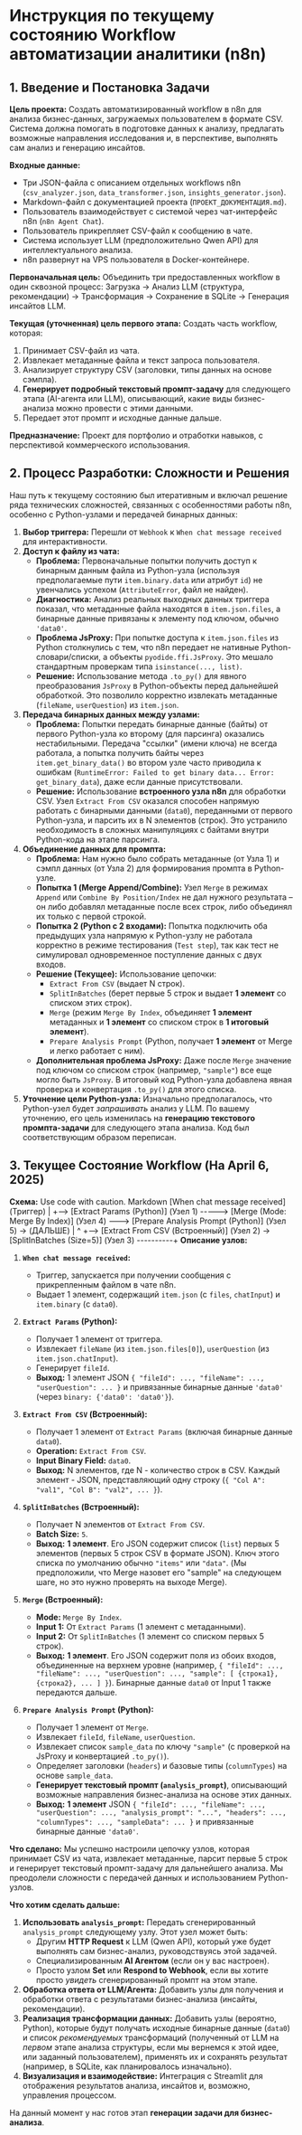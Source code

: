 # Инструкция по текущему состоянию Workflow автоматизации аналитики (n8n)

## 1. Введение и Постановка Задачи

**Цель проекта:** Создать автоматизированный workflow в n8n для анализа бизнес-данных, загружаемых пользователем в формате CSV. Система должна помогать в подготовке данных к анализу, предлагать возможные направления исследования и, в перспективе, выполнять сам анализ и генерацию инсайтов.

**Входные данные:**
*   Три JSON-файла с описанием отдельных workflows n8n (`csv_analyzer.json`, `data_transformer.json`, `insights_generator.json`).
*   Markdown-файл с документацией проекта (`ПРОЕКТ_ДОКУМЕНТАЦИЯ.md`).
*   Пользователь взаимодействует с системой через чат-интерфейс n8n (`n8n Agent Chat`).
*   Пользователь прикрепляет CSV-файл к сообщению в чате.
*   Система использует LLM (предположительно Qwen API) для интеллектуального анализа.
*   n8n развернут на VPS пользователя в Docker-контейнере.

**Первоначальная цель:** Объединить три предоставленных workflow в один сквозной процесс: Загрузка -> Анализ LLM (структура, рекомендации) -> Трансформация -> Сохранение в SQLite -> Генерация инсайтов LLM.

**Текущая (уточненная) цель первого этапа:** Создать часть workflow, которая:
1.  Принимает CSV-файл из чата.
2.  Извлекает метаданные файла и текст запроса пользователя.
3.  Анализирует структуру CSV (заголовки, типы данных на основе сэмпла).
4.  **Генерирует подробный текстовый промпт-задачу** для следующего этапа (AI-агента или LLM), описывающий, какие виды бизнес-анализа можно провести с этими данными.
5.  Передает этот промпт и исходные данные дальше.

**Предназначение:** Проект для портфолио и отработки навыков, с перспективой коммерческого использования.

## 2. Процесс Разработки: Сложности и Решения

Наш путь к текущему состоянию был итеративным и включал решение ряда технических сложностей, связанных с особенностями работы n8n, особенно с Python-узлами и передачей бинарных данных:

1.  **Выбор триггера:** Перешли от `Webhook` к `When chat message received` для интерактивности.
2.  **Доступ к файлу из чата:**
    *   **Проблема:** Первоначальные попытки получить доступ к бинарным данным файла из Python-узла (используя предполагаемые пути `item.binary.data` или атрибут `id`) не увенчались успехом (`AttributeError`, файл не найден).
    *   **Диагностика:** Анализ реальных выходных данных триггера показал, что метаданные файла находятся в `item.json.files`, а бинарные данные привязаны к элементу под ключом, обычно `'data0'`.
    *   **Проблема JsProxy:** При попытке доступа к `item.json.files` из Python столкнулись с тем, что n8n передает не нативные Python-словари/списки, а объекты `pyodide.ffi.JsProxy`. Это мешало стандартным проверкам типа `isinstance(..., list)`.
    *   **Решение:** Использование метода `.to_py()` для явного преобразования `JsProxy` в Python-объекты перед дальнейшей обработкой. Это позволило корректно извлекать метаданные (`fileName`, `userQuestion`) из `item.json`.
3.  **Передача бинарных данных между узлами:**
    *   **Проблема:** Попытки передать бинарные данные (байты) от первого Python-узла ко второму (для парсинга) оказались нестабильными. Передача "ссылки" (имени ключа) не всегда работала, а попытка получить байты через `item.get_binary_data()` во втором узле часто приводила к ошибкам (`RuntimeError: Failed to get binary data... Error: get_binary_data`), даже если данные присутствовали.
    *   **Решение:** Использование **встроенного узла n8n** для обработки CSV. Узел `Extract From CSV` оказался способен напрямую работать с бинарными данными (`data0`), переданными от первого Python-узла, и парсить их в N элементов (строк). Это устранило необходимость в сложных манипуляциях с байтами внутри Python-кода на этапе парсинга.
4.  **Объединение данных для промпта:**
    *   **Проблема:** Нам нужно было собрать метаданные (от Узла 1) и сэмпл данных (от Узла 2) для формирования промпта в Python-узле.
    *   **Попытка 1 (Merge Append/Combine):** Узел `Merge` в режимах `Append` или `Combine By Position/Index` не дал нужного результата – он либо добавлял метаданные после всех строк, либо объединял их только с первой строкой.
    *   **Попытка 2 (Python с 2 входами):** Попытка подключить оба предыдущих узла напрямую к Python-узлу не работала корректно в режиме тестирования (`Test step`), так как тест не симулировал одновременное поступление данных с двух входов.
    *   **Решение (Текущее):** Использование цепочки:
        *   `Extract From CSV` (выдает N строк).
        *   `SplitInBatches` (берет первые 5 строк и выдает **1 элемент** со списком этих строк).
        *   `Merge` (режим `Merge By Index`, объединяет **1 элемент** метаданных и **1 элемент** со списком строк в **1 итоговый элемент**).
        *   `Prepare Analysis Prompt` (Python, получает **1 элемент** от Merge и легко работает с ним).
    *   **Дополнительная проблема JsProxy:** Даже после `Merge` значение под ключом со списком строк (например, `"sample"`) все еще могло быть `JsProxy`. В итоговый код Python-узла добавлена явная проверка и конвертация `.to_py()` для этого списка.
5.  **Уточнение цели Python-узла:** Изначально предполагалось, что Python-узел будет *запрашивать* анализ у LLM. По вашему уточнению, его цель изменилась на **генерацию текстового промпта-задачи** для следующего этапа анализа. Код был соответствующим образом переписан.

## 3. Текущее Состояние Workflow (На April 6, 2025)

**Схема:**
Use code with caution.
Markdown
[When chat message received] (Триггер)
|
+--> [Extract Params (Python)] (Узел 1) -----> [Merge (Mode: Merge By Index)] (Узел 4) ---> [Prepare Analysis Prompt (Python)] (Узел 5) -> (ДАЛЬШЕ)
| ^
+--> [Extract From CSV (Встроенный)] (Узел 2) -> [SplitInBatches (Size=5)] (Узел 3) ----------+
**Описание узлов:**

1.  **`When chat message received`:**
    *   Триггер, запускается при получении сообщения с прикрепленным файлом в чате n8n.
    *   Выдает 1 элемент, содержащий `item.json` (с `files`, `chatInput`) и `item.binary` (с `data0`).

2.  **`Extract Params` (Python):**
    *   Получает 1 элемент от триггера.
    *   Извлекает `fileName` (из `item.json.files[0]`), `userQuestion` (из `item.json.chatInput`).
    *   Генерирует `fileId`.
    *   **Выход:** 1 элемент JSON `{ "fileId": ..., "fileName": ..., "userQuestion": ... }` и привязанные бинарные данные `'data0'` (через `binary: {'data0': 'data0'}`).

3.  **`Extract From CSV` (Встроенный):**
    *   Получает 1 элемент от `Extract Params` (включая бинарные данные `data0`).
    *   **Operation:** `Extract From CSV`.
    *   **Input Binary Field:** `data0`.
    *   **Выход:** N элементов, где N - количество строк в CSV. Каждый элемент - JSON, представляющий одну строку (`{ "Col A": "val1", "Col B": "val2", ... }`).

4.  **`SplitInBatches` (Встроенный):**
    *   Получает N элементов от `Extract From CSV`.
    *   **Batch Size:** `5`.
    *   **Выход:** **1 элемент**. Его JSON содержит список (`list`) первых 5 элементов (первых 5 строк CSV в формате JSON). Ключ этого списка по умолчанию обычно `"items"` или `"data"`. (Мы предположили, что Merge назовет его "sample" на следующем шаге, но это нужно проверять на выходе Merge).

5.  **`Merge` (Встроенный):**
    *   **Mode:** `Merge By Index`.
    *   **Input 1:** От `Extract Params` (1 элемент с метаданными).
    *   **Input 2:** От `SplitInBatches` (1 элемент со списком первых 5 строк).
    *   **Выход:** **1 элемент**. Его JSON содержит поля из обоих входов, объединенные на верхнем уровне (например, `{ "fileId": ..., "fileName": ..., "userQuestion": ..., "sample": [ {строка1}, {строка2}, ... ] }`). Бинарные данные `data0` от Input 1 также передаются дальше.

6.  **`Prepare Analysis Prompt` (Python):**
    *   Получает 1 элемент от `Merge`.
    *   Извлекает `fileId`, `fileName`, `userQuestion`.
    *   Извлекает список `sample_data` по ключу `"sample"` (с проверкой на JsProxy и конвертацией `.to_py()`).
    *   Определяет заголовки (`headers`) и базовые типы (`columnTypes`) на основе `sample_data`.
    *   **Генерирует текстовый промпт (`analysis_prompt`)**, описывающий возможные направления бизнес-анализа на основе этих данных.
    *   **Выход:** **1 элемент** JSON `{ "fileId": ..., "fileName": ..., "userQuestion": ..., "analysis_prompt": "...", "headers": ..., "columnTypes": ..., "sampleData": ... }` и привязанные бинарные данные `'data0'`.

**Что сделано:** Мы успешно настроили цепочку узлов, которая принимает CSV из чата, извлекает метаданные, парсит первые 5 строк и генерирует текстовый промпт-задачу для дальнейшего анализа. Мы преодолели сложности с передачей данных и использованием Python-узлов.

**Что хотим сделать дальше:**

1.  **Использовать `analysis_prompt`:** Передать сгенерированный `analysis_prompt` следующему узлу. Этот узел может быть:
    *   Другим **HTTP Request** к LLM (Qwen API), который уже будет выполнять сам бизнес-анализ, руководствуясь этой задачей.
    *   Специализированным **AI Агентом** (если он у вас настроен).
    *   Просто узлом **Set** или **Respond to Webhook**, если вы хотите просто *увидеть* сгенерированный промпт на этом этапе.
2.  **Обработка ответа от LLM/Агента:** Добавить узлы для получения и обработки ответа с результатами бизнес-анализа (инсайты, рекомендации).
3.  **Реализация трансформации данных:** Добавить узлы (вероятно, Python), которые будут получать исходные бинарные данные (`data0`) и список *рекомендуемых* трансформаций (полученный от LLM на *первом* этапе анализа структуры, если мы вернемся к этой идее, или заданный пользователем), применять их и сохранять результат (например, в SQLite, как планировалось изначально).
4.  **Визуализация и взаимодействие:** Интеграция с Streamlit для отображения результатов анализа, инсайтов и, возможно, управления процессом.

На данный момент у нас готов этап **генерации задачи для бизнес-анализа**.